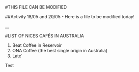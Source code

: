 #THIS FILE CAN BE MODIFIED 

##Activity 18/05 and 20/05 - Here is a file to be modified today!



__

#LIST OF NICES CAFÉS IN AUSTRALIA

1. Beat Coffee in Reservoir
2. ONA Coffee (the best single origin in Australia)
3. Late'

Test
